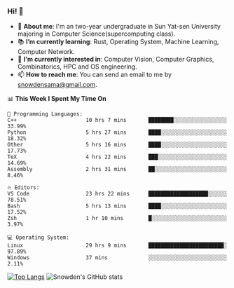 ### Hi! 👋

+ :school: **About me**: I'm an two-year undergraduate in Sun Yat-sen University majoring in Computer Science(supercomputing class).
+ :books: **I’m currently learning**: Rust, Operating System, Machine Learning, Computer Network.
+ :lollipop: **I'm currently interested in**: Computer Vision, Computer Graphics, Combinatorics, HPC and OS engineering.
+ 📫 **How to reach me**: You can send an email to me by snowdensama@gmail.com.

<!--START_SECTION:waka-->
📊 **This Week I Spent My Time On** 

```text
💬 Programming Languages: 
C++                      10 hrs 7 mins       ████████░░░░░░░░░░░░░░░░░   33.99% 
Python                   5 hrs 27 mins       ████░░░░░░░░░░░░░░░░░░░░░   18.32% 
Other                    5 hrs 16 mins       ████░░░░░░░░░░░░░░░░░░░░░   17.73% 
TeX                      4 hrs 22 mins       ███░░░░░░░░░░░░░░░░░░░░░░   14.69% 
Assembly                 2 hrs 31 mins       ██░░░░░░░░░░░░░░░░░░░░░░░   8.46%

🔥 Editors: 
VS Code                  23 hrs 22 mins      ███████████████████░░░░░░   78.51% 
Bash                     5 hrs 13 mins       ████░░░░░░░░░░░░░░░░░░░░░   17.52% 
Zsh                      1 hr 10 mins        █░░░░░░░░░░░░░░░░░░░░░░░░   3.97%

💻 Operating System: 
Linux                    29 hrs 9 mins       ████████████████████████░   97.89% 
Windows                  37 mins             ░░░░░░░░░░░░░░░░░░░░░░░░░   2.11%

```


<!--END_SECTION:waka-->


[![Top Langs](https://github-readme-stats.vercel.app/api/top-langs/?username=lixk28&langs_count=8&layout=compact&hide_border=true)](https://github.com/lixk28/github-readme-stats)
![Snowden's GitHub stats](https://github-readme-stats.vercel.app/api?username=lixk28&show_icons=true&hide_border=true&count_private=true)



<!--
**lixk28/lixk28** is a ✨ _special_ ✨ repository because its `README.md` (this file) appears on your GitHub profile.

Here are some ideas to get you started:

- 🔭 I’m currently working on ...
- 🌱 I’m currently learning ...
- 👯 I’m looking to collaborate on ...
- 🤔 I’m looking for help with ...
- 💬 Ask me about ...
- 📫 How to reach me: ...
- 😄 Pronouns: ...
- ⚡ Fun fact: ...
  -->

